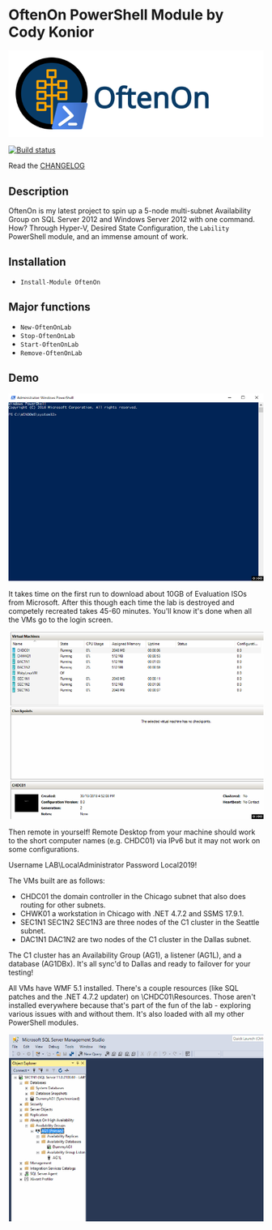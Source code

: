 # OftenOn PowerShell Module by Cody Konior

![OftenOn logo][1]

[![Build status](https://ci.appveyor.com/api/projects/status/smdxnxpi6c006son?svg=true)](https://ci.appveyor.com/project/codykonior/oftenon)

Read the [CHANGELOG][3]

## Description

OftenOn is my latest project to spin up a 5-node multi-subnet Availability Group on SQL Server 2012 and Windows Server 2012 with one
command. How? Through Hyper-V, Desired State Configuration, the `Lability` PowerShell module, and an immense amount of work.

## Installation

- `Install-Module OftenOn`

## Major functions

- `New-OftenOnLab`
- `Stop-OftenOnLab`
- `Start-OftenOnLab`
- `Remove-OftenOnLab`

## Demo

![Building the OftenOn Lab][11]

It takes time on the first run to download about 10GB of Evaluation ISOs from Microsoft. After this though each time the lab is
destroyed and competely recreated takes 45-60 minutes. You'll know it's done when all the VMs go to the login screen.

![Show the OftenOn VMs][12]

Then remote in yourself! Remote Desktop from your machine should work to the short computer names (e.g. CHDC01) via IPv6 but it may
not work on some configurations.

Username LAB\LocalAdministrator
Password Local2019!

The VMs built are as follows:

- CHDC01 the domain controller in the Chicago subnet that also does routing for other subnets.
- CHWK01 a workstation in Chicago with .NET 4.7.2 and SSMS 17.9.1.
- SEC1N1 SEC1N2 SEC1N3 are three nodes of the C1 cluster in the Seattle subnet.
- DAC1N1 DAC1N2 are two nodes of the C1 cluster in the Dallas subnet.

The C1 cluster has an Availability Group (AG1), a listener (AG1L), and a database (AG1DBx). It's all sync'd to Dallas and ready
to failover for your testing!

All VMs have WMF 5.1 installed. There's a couple resources (like SQL patches and the .NET 4.7.2 updater) on \\CHDC01\Resources.
Those aren't installed everywhere because that's part of the fun of the lab - exploring various issues with and without them.
It's also loaded with all my other PowerShell modules.

![Show the OftenOn AG][13]

[1]: Images/oftenon.ai.svg
[3]: CHANGELOG.md

[11]: Images/oftenon1.gif
[12]: Images/oftenon2.gif
[13]: Images/oftenon3.gif
